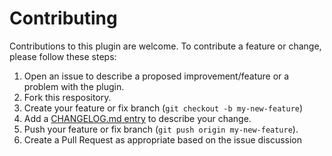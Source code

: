 
# Contributing

Contributions to this plugin are welcome. To contribute a feature or change, please follow these steps:

1. Open an issue to describe a proposed improvement/feature or a problem with the plugin.
2. Fork this respository.
3. Create your feature or fix branch (`git checkout -b my-new-feature`)
4. Add a [CHANGELOG.md entry](#changelog) to describe your change.
5. Push your feature or fix branch (`git push origin my-new-feature`).
6. Create a Pull Request as appropriate based on the issue discussion
